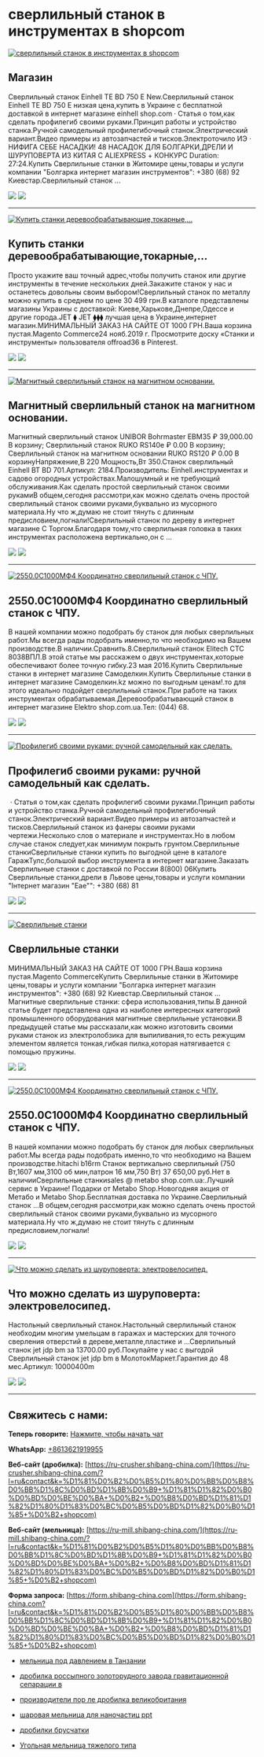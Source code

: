 # сверлильный станок в инструментах в shopcom

<a href="https://swt.shibang-china.com/?l=ru&img&k=%D1%81%D0%B2%D0%B5%D1%80%D0%BB%D0%B8%D0%BB%D1%8C%D0%BD%D1%8B%D0%B9+%D1%81%D1%82%D0%B0%D0%BD%D0%BE%D0%BA+%D0%B2+%D0%B8%D0%BD%D1%81%D1%82%D1%80%D1%83%D0%BC%D0%B5%D0%BD%D1%82%D0%B0%D1%85+%D0%B2+shopcom" target="_blank">![сверлильный станок в инструментах в shopcom](http://static.shibang-china.com/all-800x300/82.jpg)</a>

## Магазин
Сверлильный станок Einhell TE BD 750 E New.Сверлильный станок Einhell TE BD 750 E низкая цена,купить в Украине с бесплатной доставкой в интернет магазине einhell shop.com&nbsp;&#0183;&#32;Статья о том,как сделать профилегиб своими руками.Принцип работы и устройство станка.Ручной самодельный профилегибочный станок.Электрический вариант.Видео примеры из автозапчастей и тисков.Электроточило ИЭ&nbsp;&#0183;&#32;НИФИГА СЕБЕ НАСАДКИ! 48 НАСАДОК ДЛЯ БОЛГАРКИ,ДРЕЛИ И ШУРУПОВЕРТА ИЗ КИТАЯ С ALIEXPRESS + КОНКУРС Duration: 27:24.Купить Сверлильные станки в Житомире цены,товары и услуги компании &quot;Болгарка интернет магазин инструментов&quot;: +380 (68) 92 Киевстар.Сверлильный станок …


<a href="https://whatsapp.shibangsoft.com/WhatsApp.php" target="_blank" title="WhatsApp">![](http://static.shibang-china.com/icon/whatsapp.png)</a> <a href="https://swt.shibang-china.com/?l=ru&icon&k=%D1%81%D0%B2%D0%B5%D1%80%D0%BB%D0%B8%D0%BB%D1%8C%D0%BD%D1%8B%D0%B9+%D1%81%D1%82%D0%B0%D0%BD%D0%BE%D0%BA+%D0%B2+%D0%B8%D0%BD%D1%81%D1%82%D1%80%D1%83%D0%BC%D0%B5%D0%BD%D1%82%D0%B0%D1%85+%D0%B2+shopcom" target="_blank">![](http://static.shibang-china.com/icon/chat-ru.png)</a>

---

<a href="https://swt.shibang-china.com/?l=ru&img&k=%D1%81%D0%B2%D0%B5%D1%80%D0%BB%D0%B8%D0%BB%D1%8C%D0%BD%D1%8B%D0%B9+%D1%81%D1%82%D0%B0%D0%BD%D0%BE%D0%BA+%D0%B2+%D0%B8%D0%BD%D1%81%D1%82%D1%80%D1%83%D0%BC%D0%B5%D0%BD%D1%82%D0%B0%D1%85+%D0%B2+shopcom" target="_blank">![Купить станки деревообрабатывающие,токарные,…](http://static.shibang-china.com/all-800x300/722.jpg)</a>

## Купить станки деревообрабатывающие,токарные,…
Просто укажите ваш точный адрес,чтобы получить станок или другие инструменты в течение нескольких дней.Закажите станок у нас и останетесь довольны своим выбором!Сверлильный станок по металлу можно купить в среднем по цене 30 499 грн.В каталоге представлены магазины Украины с доставкой: Киеве,Харькове,Днепре,Одессе и другие города.JET ⧫ JET ⧫⧫⧫ лучшая цена в Украине,интернет магазин.МИНИМАЛЬНЫЙ ЗАКАЗ НА САЙТЕ ОТ 1000 ГРН.Ваша корзина пустая.Magento Commerce24 нояб.2019 г. Просмотрите доску &#171;Станки и инструменты&#187; пользователя offroad36 в Pinterest.


<a href="https://whatsapp.shibangsoft.com/WhatsApp.php" target="_blank" title="WhatsApp">![](http://static.shibang-china.com/icon/whatsapp.png)</a> <a href="https://swt.shibang-china.com/?l=ru&icon&k=%D1%81%D0%B2%D0%B5%D1%80%D0%BB%D0%B8%D0%BB%D1%8C%D0%BD%D1%8B%D0%B9+%D1%81%D1%82%D0%B0%D0%BD%D0%BE%D0%BA+%D0%B2+%D0%B8%D0%BD%D1%81%D1%82%D1%80%D1%83%D0%BC%D0%B5%D0%BD%D1%82%D0%B0%D1%85+%D0%B2+shopcom" target="_blank">![](http://static.shibang-china.com/icon/chat-ru.png)</a>

---

<a href="https://swt.shibang-china.com/?l=ru&img&k=%D1%81%D0%B2%D0%B5%D1%80%D0%BB%D0%B8%D0%BB%D1%8C%D0%BD%D1%8B%D0%B9+%D1%81%D1%82%D0%B0%D0%BD%D0%BE%D0%BA+%D0%B2+%D0%B8%D0%BD%D1%81%D1%82%D1%80%D1%83%D0%BC%D0%B5%D0%BD%D1%82%D0%B0%D1%85+%D0%B2+shopcom" target="_blank">![Магнитный сверлильный станок на магнитном основании.](http://static.shibang-china.com/all-800x300/233.jpg)</a>

## Магнитный сверлильный станок на магнитном основании.
Магнитный сверлильный станок UNIBOR Bohrmaster EBM35 ₽ 39,000.00 В корзину; Сверлильный станок RUKO RS140e ₽ 0.00 В корзину; Сверлильный станок на магнитном основании RUKO RS120 ₽ 0.00 В корзинуНапряжение,В 220 Мощность,Вт 350.Станок сверлильный Einhell BT BD 701.Артикул: 2184.Производитель: Einhell.инструментах и садово огородных устройствах.Малошумный и не требующий обслуживания.Как сделать простой сверлильный станок своими рукамиВ общем,сегодня рассмотри,как можно сделать очень простой сверлильный станок своими руками,буквально из мусорного материала.Ну что ж,думаю не стоит тянуть с длинным предисловием,погнали!Сверлильный станок по дереву в интернет магазине С Торгом.Благодаря тому,что сверлильная головка в таких инструментах расположена вертикально,он с …


<a href="https://whatsapp.shibangsoft.com/WhatsApp.php" target="_blank" title="WhatsApp">![](http://static.shibang-china.com/icon/whatsapp.png)</a> <a href="https://swt.shibang-china.com/?l=ru&icon&k=%D1%81%D0%B2%D0%B5%D1%80%D0%BB%D0%B8%D0%BB%D1%8C%D0%BD%D1%8B%D0%B9+%D1%81%D1%82%D0%B0%D0%BD%D0%BE%D0%BA+%D0%B2+%D0%B8%D0%BD%D1%81%D1%82%D1%80%D1%83%D0%BC%D0%B5%D0%BD%D1%82%D0%B0%D1%85+%D0%B2+shopcom" target="_blank">![](http://static.shibang-china.com/icon/chat-ru.png)</a>

---

<a href="https://swt.shibang-china.com/?l=ru&img&k=%D1%81%D0%B2%D0%B5%D1%80%D0%BB%D0%B8%D0%BB%D1%8C%D0%BD%D1%8B%D0%B9+%D1%81%D1%82%D0%B0%D0%BD%D0%BE%D0%BA+%D0%B2+%D0%B8%D0%BD%D1%81%D1%82%D1%80%D1%83%D0%BC%D0%B5%D0%BD%D1%82%D0%B0%D1%85+%D0%B2+shopcom" target="_blank">![2550.0С1000МФ4 Координатно сверлильный станок с ЧПУ.](http://static.shibang-china.com/all-800x300/687.jpg)</a>

## 2550.0С1000МФ4 Координатно сверлильный станок с ЧПУ.
В нашей компании можно подобрать бу станок для любых сверлильных работ.Мы всегда рады подобрать именно,то что необходимо на Вашем производстве.В наличии.Сравнить.8.Сверлильный станок Elitech СТС 8038ВПЛ.В этой статье мы расскажем о двух инструментах,которые обеспечивают более точную гибку.23 мая 2016.Купить Сверлильные станки в интернет магазине Самоделкин.Купить Сверлильные станки в интернет магазине Самоделкин.kz можно по выгодным ценам!.то для этого идеально подойдет сверлильный станок.При работе на таких инструментах обрабатываемая.Деревообрабатывающий станок в интернет магазине Elektro shop.com.ua.Тел: (044) 68.


<a href="https://whatsapp.shibangsoft.com/WhatsApp.php" target="_blank" title="WhatsApp">![](http://static.shibang-china.com/icon/whatsapp.png)</a> <a href="https://swt.shibang-china.com/?l=ru&icon&k=%D1%81%D0%B2%D0%B5%D1%80%D0%BB%D0%B8%D0%BB%D1%8C%D0%BD%D1%8B%D0%B9+%D1%81%D1%82%D0%B0%D0%BD%D0%BE%D0%BA+%D0%B2+%D0%B8%D0%BD%D1%81%D1%82%D1%80%D1%83%D0%BC%D0%B5%D0%BD%D1%82%D0%B0%D1%85+%D0%B2+shopcom" target="_blank">![](http://static.shibang-china.com/icon/chat-ru.png)</a>

---

<a href="https://swt.shibang-china.com/?l=ru&img&k=%D1%81%D0%B2%D0%B5%D1%80%D0%BB%D0%B8%D0%BB%D1%8C%D0%BD%D1%8B%D0%B9+%D1%81%D1%82%D0%B0%D0%BD%D0%BE%D0%BA+%D0%B2+%D0%B8%D0%BD%D1%81%D1%82%D1%80%D1%83%D0%BC%D0%B5%D0%BD%D1%82%D0%B0%D1%85+%D0%B2+shopcom" target="_blank">![Профилегиб своими руками: ручной самодельный как сделать.](http://static.shibang-china.com/all-800x300/438.jpg)</a>

## Профилегиб своими руками: ручной самодельный как сделать.
&nbsp;&#0183;&#32;Статья о том,как сделать профилегиб своими руками.Принцип работы и устройство станка.Ручной самодельный профилегибочный станок.Электрический вариант.Видео примеры из автозапчастей и тисков.Сверлильный станок из фанеры своими руками чертежи.Несколько слов о материале и инструментах.Но в любом случае станок следует,как минимум покрыть грунтом.Сверлильные станкиСверлильные станки купить по выгодной цене в каталоге ГаражТулс,большой выбор инструмента в интернет магазине.Заказать Сверлильные станки с доставкой по России 8(800) 06Купить Сверлильные станки,дрели в Львове цены,товары и услуги компании &quot;Інтернет магазин &quot;Еae&quot;&quot;: +380 (68) 81


<a href="https://whatsapp.shibangsoft.com/WhatsApp.php" target="_blank" title="WhatsApp">![](http://static.shibang-china.com/icon/whatsapp.png)</a> <a href="https://swt.shibang-china.com/?l=ru&icon&k=%D1%81%D0%B2%D0%B5%D1%80%D0%BB%D0%B8%D0%BB%D1%8C%D0%BD%D1%8B%D0%B9+%D1%81%D1%82%D0%B0%D0%BD%D0%BE%D0%BA+%D0%B2+%D0%B8%D0%BD%D1%81%D1%82%D1%80%D1%83%D0%BC%D0%B5%D0%BD%D1%82%D0%B0%D1%85+%D0%B2+shopcom" target="_blank">![](http://static.shibang-china.com/icon/chat-ru.png)</a>

---

<a href="https://swt.shibang-china.com/?l=ru&img&k=%D1%81%D0%B2%D0%B5%D1%80%D0%BB%D0%B8%D0%BB%D1%8C%D0%BD%D1%8B%D0%B9+%D1%81%D1%82%D0%B0%D0%BD%D0%BE%D0%BA+%D0%B2+%D0%B8%D0%BD%D1%81%D1%82%D1%80%D1%83%D0%BC%D0%B5%D0%BD%D1%82%D0%B0%D1%85+%D0%B2+shopcom" target="_blank">![Сверлильные станки](http://static.shibang-china.com/all-800x300/454.jpg)</a>

## Сверлильные станки
МИНИМАЛЬНЫЙ ЗАКАЗ НА САЙТЕ ОТ 1000 ГРН.Ваша корзина пустая.Magento CommerceКупить Сверлильные станки в Житомире цены,товары и услуги компании &quot;Болгарка интернет магазин инструментов&quot;: +380 (68) 92 Киевстар.Сверлильный станок …Магнитные сверлильные станки: сфера использования,типы.В данной статье будет представлена одна из наиболее интересных категорий промышленного оборудования магнитные сверлильные установки.В предыдущей статье мы рассказали,как можно изготовить своими руками станок из электролобзика для выпиливания,то есть режущим элементом является тонкая,гибкая пилка,которая натягивается с помощью пружины.


<a href="https://whatsapp.shibangsoft.com/WhatsApp.php" target="_blank" title="WhatsApp">![](http://static.shibang-china.com/icon/whatsapp.png)</a> <a href="https://swt.shibang-china.com/?l=ru&icon&k=%D1%81%D0%B2%D0%B5%D1%80%D0%BB%D0%B8%D0%BB%D1%8C%D0%BD%D1%8B%D0%B9+%D1%81%D1%82%D0%B0%D0%BD%D0%BE%D0%BA+%D0%B2+%D0%B8%D0%BD%D1%81%D1%82%D1%80%D1%83%D0%BC%D0%B5%D0%BD%D1%82%D0%B0%D1%85+%D0%B2+shopcom" target="_blank">![](http://static.shibang-china.com/icon/chat-ru.png)</a>

---

<a href="https://swt.shibang-china.com/?l=ru&img&k=%D1%81%D0%B2%D0%B5%D1%80%D0%BB%D0%B8%D0%BB%D1%8C%D0%BD%D1%8B%D0%B9+%D1%81%D1%82%D0%B0%D0%BD%D0%BE%D0%BA+%D0%B2+%D0%B8%D0%BD%D1%81%D1%82%D1%80%D1%83%D0%BC%D0%B5%D0%BD%D1%82%D0%B0%D1%85+%D0%B2+shopcom" target="_blank">![2550.0С1000МФ4 Координатно сверлильный станок с ЧПУ.](http://static.shibang-china.com/all-800x300/1160.jpg)</a>

## 2550.0С1000МФ4 Координатно сверлильный станок с ЧПУ.
В нашей компании можно подобрать бу станок для любых сверлильных работ.Мы всегда рады подобрать именно,то что необходимо на Вашем производстве.hitachi b16rm Станок вертикально сверлильный (750 Вт,1607 мм,3100 об мин,патрон 16 мм,750 Вт) 37 650,00 руб.Нет в наличииСверлильные станкиsales @ metabo shop.com.ua:.Лучший сервис в Украине! Подарки от Metabo Shop.Новогодняя акция от Метабо и Metabo Shop.Бесплатная доставка по Украине.Сверлильный станок …В общем,сегодня рассмотри,как можно сделать очень простой сверлильный станок своими руками,буквально из мусорного материала.Ну что ж,думаю не стоит тянуть с длинным предисловием,погнали!


<a href="https://whatsapp.shibangsoft.com/WhatsApp.php" target="_blank" title="WhatsApp">![](http://static.shibang-china.com/icon/whatsapp.png)</a> <a href="https://swt.shibang-china.com/?l=ru&icon&k=%D1%81%D0%B2%D0%B5%D1%80%D0%BB%D0%B8%D0%BB%D1%8C%D0%BD%D1%8B%D0%B9+%D1%81%D1%82%D0%B0%D0%BD%D0%BE%D0%BA+%D0%B2+%D0%B8%D0%BD%D1%81%D1%82%D1%80%D1%83%D0%BC%D0%B5%D0%BD%D1%82%D0%B0%D1%85+%D0%B2+shopcom" target="_blank">![](http://static.shibang-china.com/icon/chat-ru.png)</a>

---

<a href="https://swt.shibang-china.com/?l=ru&img&k=%D1%81%D0%B2%D0%B5%D1%80%D0%BB%D0%B8%D0%BB%D1%8C%D0%BD%D1%8B%D0%B9+%D1%81%D1%82%D0%B0%D0%BD%D0%BE%D0%BA+%D0%B2+%D0%B8%D0%BD%D1%81%D1%82%D1%80%D1%83%D0%BC%D0%B5%D0%BD%D1%82%D0%B0%D1%85+%D0%B2+shopcom" target="_blank">![Что можно сделать из шуруповерта: электровелосипед.](http://static.shibang-china.com/all-800x300/1370.jpg)</a>

## Что можно сделать из шуруповерта: электровелосипед.
Настольный сверлильный станок.Настольный сверлильный станок необходим многим умельцам в гаражах и мастерских для точного сверления отверстий в дереве,металле,пластике и …Сверлильный станок jet jdp bm за 13700.00 руб.Покупайте у нас с выгодой Сверлильный станок jet jdp bm в МолотокМаркет.Гарантия до 48 мес.Артикул: 10000400m

<a href="https://whatsapp.shibangsoft.com/WhatsApp.php" target="_blank" title="WhatsApp">![](http://static.shibang-china.com/icon/whatsapp.png)</a> <a href="https://swt.shibang-china.com/?l=ru&icon&k=%D1%81%D0%B2%D0%B5%D1%80%D0%BB%D0%B8%D0%BB%D1%8C%D0%BD%D1%8B%D0%B9+%D1%81%D1%82%D0%B0%D0%BD%D0%BE%D0%BA+%D0%B2+%D0%B8%D0%BD%D1%81%D1%82%D1%80%D1%83%D0%BC%D0%B5%D0%BD%D1%82%D0%B0%D1%85+%D0%B2+shopcom" target="_blank">![](http://static.shibang-china.com/icon/chat-ru.png)</a>

---
## Свяжитесь с нами:

**Теперь говорите:** [Нажмите, чтобы начать чат](https://swt.shibang-china.com?l=ru&contact&k=%D1%81%D0%B2%D0%B5%D1%80%D0%BB%D0%B8%D0%BB%D1%8C%D0%BD%D1%8B%D0%B9+%D1%81%D1%82%D0%B0%D0%BD%D0%BE%D0%BA+%D0%B2+%D0%B8%D0%BD%D1%81%D1%82%D1%80%D1%83%D0%BC%D0%B5%D0%BD%D1%82%D0%B0%D1%85+%D0%B2+shopcom)

**WhatsApp:**  [+8613621919955](https://whatsapp.shibangsoft.com/WhatsApp.php)

**Веб-сайт (дробилка):** [https://ru-crusher.shibang-china.com/](https://ru-crusher.shibang-china.com/?l=ru&contact&k=%D1%81%D0%B2%D0%B5%D1%80%D0%BB%D0%B8%D0%BB%D1%8C%D0%BD%D1%8B%D0%B9+%D1%81%D1%82%D0%B0%D0%BD%D0%BE%D0%BA+%D0%B2+%D0%B8%D0%BD%D1%81%D1%82%D1%80%D1%83%D0%BC%D0%B5%D0%BD%D1%82%D0%B0%D1%85+%D0%B2+shopcom)

**Веб-сайт (мельница):** [https://ru-mill.shibang-china.com/](https://ru-mill.shibang-china.com/?l=ru&contact&k=%D1%81%D0%B2%D0%B5%D1%80%D0%BB%D0%B8%D0%BB%D1%8C%D0%BD%D1%8B%D0%B9+%D1%81%D1%82%D0%B0%D0%BD%D0%BE%D0%BA+%D0%B2+%D0%B8%D0%BD%D1%81%D1%82%D1%80%D1%83%D0%BC%D0%B5%D0%BD%D1%82%D0%B0%D1%85+%D0%B2+shopcom)

**Форма запроса:** [https://form.shibang-china.com](https://form.shibang-china.com?l=ru&contact&k=%D1%81%D0%B2%D0%B5%D1%80%D0%BB%D0%B8%D0%BB%D1%8C%D0%BD%D1%8B%D0%B9+%D1%81%D1%82%D0%B0%D0%BD%D0%BE%D0%BA+%D0%B2+%D0%B8%D0%BD%D1%81%D1%82%D1%80%D1%83%D0%BC%D0%B5%D0%BD%D1%82%D0%B0%D1%85+%D0%B2+shopcom)

* [мельница под давлением в Танзании](../122/%D0%BC%D0%B5%D0%BB%D1%8C%D0%BD%D0%B8%D1%86%D0%B0%20%D0%BF%D0%BE%D0%B4%20%D0%B4%D0%B0%D0%B2%D0%BB%D0%B5%D0%BD%D0%B8%D0%B5%D0%BC%20%D0%B2%20%D0%A2%D0%B0%D0%BD%D0%B7%D0%B0%D0%BD%D0%B8%D0%B8.md)

* [дробилка россыпного золоторудного завода гравитационной сепарации в](../121/%D0%B4%D1%80%D0%BE%D0%B1%D0%B8%D0%BB%D0%BA%D0%B0%20%D1%80%D0%BE%D1%81%D1%81%D1%8B%D0%BF%D0%BD%D0%BE%D0%B3%D0%BE%20%D0%B7%D0%BE%D0%BB%D0%BE%D1%82%D0%BE%D1%80%D1%83%D0%B4%D0%BD%D0%BE%D0%B3%D0%BE%20%D0%B7%D0%B0%D0%B2%D0%BE%D0%B4%D0%B0%20%D0%B3%D1%80%D0%B0%D0%B2%D0%B8%D1%82%D0%B0%D1%86%D0%B8%D0%BE%D0%BD%D0%BD%D0%BE%D0%B9%20%D1%81%D0%B5%D0%BF%D0%B0%D1%80%D0%B0%D1%86%D0%B8%D0%B8%20%D0%B2.md)

* [производители пор ле дробилка великобритания](../124/%D0%BF%D1%80%D0%BE%D0%B8%D0%B7%D0%B2%D0%BE%D0%B4%D0%B8%D1%82%D0%B5%D0%BB%D0%B8%20%D0%BF%D0%BE%D1%80%20%D0%BB%D0%B5%20%D0%B4%D1%80%D0%BE%D0%B1%D0%B8%D0%BB%D0%BA%D0%B0%20%D0%B2%D0%B5%D0%BB%D0%B8%D0%BA%D0%BE%D0%B1%D1%80%D0%B8%D1%82%D0%B0%D0%BD%D0%B8%D1%8F.md)

* [шаровая мельница для наночастиц ppt](../125/%D1%88%D0%B0%D1%80%D0%BE%D0%B2%D0%B0%D1%8F%20%D0%BC%D0%B5%D0%BB%D1%8C%D0%BD%D0%B8%D1%86%D0%B0%20%D0%B4%D0%BB%D1%8F%20%D0%BD%D0%B0%D0%BD%D0%BE%D1%87%D0%B0%D1%81%D1%82%D0%B8%D1%86%20ppt.md)

* [дробилки брусчатки](../123/%D0%B4%D1%80%D0%BE%D0%B1%D0%B8%D0%BB%D0%BA%D0%B8%20%D0%B1%D1%80%D1%83%D1%81%D1%87%D0%B0%D1%82%D0%BA%D0%B8.md)

* [Угольная мельница тяжелого типа](../122/%D0%A3%D0%B3%D0%BE%D0%BB%D1%8C%D0%BD%D0%B0%D1%8F%20%D0%BC%D0%B5%D0%BB%D1%8C%D0%BD%D0%B8%D1%86%D0%B0%20%D1%82%D1%8F%D0%B6%D0%B5%D0%BB%D0%BE%D0%B3%D0%BE%20%D1%82%D0%B8%D0%BF%D0%B0.md)
